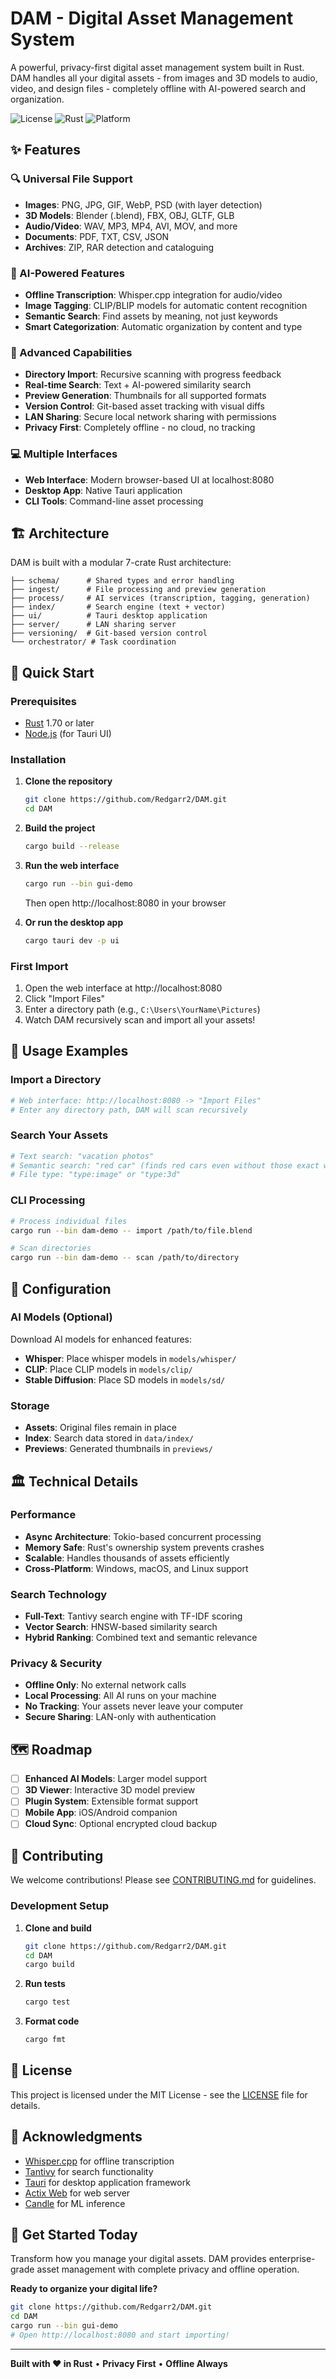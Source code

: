 # DAM - Digital Asset Management System

A powerful, privacy-first digital asset management system built in Rust. DAM handles all your digital assets - from images and 3D models to audio, video, and design files - completely offline with AI-powered search and organization.

![License](https://img.shields.io/badge/license-MIT-blue.svg)
![Rust](https://img.shields.io/badge/rust-1.70+-orange.svg)
![Platform](https://img.shields.io/badge/platform-Windows%20%7C%20macOS%20%7C%20Linux-lightgrey.svg)

## ✨ Features

### 🔍 Universal File Support
- **Images**: PNG, JPG, GIF, WebP, PSD (with layer detection)
- **3D Models**: Blender (.blend), FBX, OBJ, GLTF, GLB
- **Audio/Video**: WAV, MP3, MP4, AVI, MOV, and more
- **Documents**: PDF, TXT, CSV, JSON
- **Archives**: ZIP, RAR detection and cataloguing

### 🧠 AI-Powered Features
- **Offline Transcription**: Whisper.cpp integration for audio/video
- **Image Tagging**: CLIP/BLIP models for automatic content recognition
- **Semantic Search**: Find assets by meaning, not just keywords
- **Smart Categorization**: Automatic organization by content and type

### 🚀 Advanced Capabilities
- **Directory Import**: Recursive scanning with progress feedback
- **Real-time Search**: Text + AI-powered similarity search
- **Preview Generation**: Thumbnails for all supported formats
- **Version Control**: Git-based asset tracking with visual diffs
- **LAN Sharing**: Secure local network sharing with permissions
- **Privacy First**: Completely offline - no cloud, no tracking

### 💻 Multiple Interfaces
- **Web Interface**: Modern browser-based UI at localhost:8080
- **Desktop App**: Native Tauri application
- **CLI Tools**: Command-line asset processing

## 🏗️ Architecture

DAM is built with a modular 7-crate Rust architecture:

```
├── schema/      # Shared types and error handling
├── ingest/      # File processing and preview generation  
├── process/     # AI services (transcription, tagging, generation)
├── index/       # Search engine (text + vector)
├── ui/          # Tauri desktop application
├── server/      # LAN sharing server
├── versioning/  # Git-based version control
└── orchestrator/ # Task coordination
```

## 🚀 Quick Start

### Prerequisites

- [Rust](https://rustup.rs/) 1.70 or later
- [Node.js](https://nodejs.org/) (for Tauri UI)

### Installation

1. **Clone the repository**
   ```bash
   git clone https://github.com/Redgarr2/DAM.git
   cd DAM
   ```

2. **Build the project**
   ```bash
   cargo build --release
   ```

3. **Run the web interface**
   ```bash
   cargo run --bin gui-demo
   ```
   Then open http://localhost:8080 in your browser

4. **Or run the desktop app**
   ```bash
   cargo tauri dev -p ui
   ```

### First Import

1. Open the web interface at http://localhost:8080
2. Click "Import Files" 
3. Enter a directory path (e.g., `C:\Users\YourName\Pictures`)
4. Watch DAM recursively scan and import all your assets!

## 📁 Usage Examples

### Import a Directory
```bash
# Web interface: http://localhost:8080 -> "Import Files"
# Enter any directory path, DAM will scan recursively
```

### Search Your Assets
```bash
# Text search: "vacation photos"
# Semantic search: "red car" (finds red cars even without those exact words)
# File type: "type:image" or "type:3d"
```

### CLI Processing
```bash
# Process individual files
cargo run --bin dam-demo -- import /path/to/file.blend

# Scan directories
cargo run --bin dam-demo -- scan /path/to/directory
```

## 🔧 Configuration

### AI Models (Optional)
Download AI models for enhanced features:
- **Whisper**: Place whisper models in `models/whisper/`
- **CLIP**: Place CLIP models in `models/clip/`
- **Stable Diffusion**: Place SD models in `models/sd/`

### Storage
- **Assets**: Original files remain in place
- **Index**: Search data stored in `data/index/`
- **Previews**: Generated thumbnails in `previews/`

## 🏛️ Technical Details

### Performance
- **Async Architecture**: Tokio-based concurrent processing
- **Memory Safe**: Rust's ownership system prevents crashes
- **Scalable**: Handles thousands of assets efficiently
- **Cross-Platform**: Windows, macOS, and Linux support

### Search Technology
- **Full-Text**: Tantivy search engine with TF-IDF scoring
- **Vector Search**: HNSW-based similarity search
- **Hybrid Ranking**: Combined text and semantic relevance

### Privacy & Security
- **Offline Only**: No external network calls
- **Local Processing**: All AI runs on your machine
- **No Tracking**: Your assets never leave your computer
- **Secure Sharing**: LAN-only with authentication

## 🗺️ Roadmap

- [ ] **Enhanced AI Models**: Larger model support
- [ ] **3D Viewer**: Interactive 3D model preview
- [ ] **Plugin System**: Extensible format support
- [ ] **Mobile App**: iOS/Android companion
- [ ] **Cloud Sync**: Optional encrypted cloud backup

## 🤝 Contributing

We welcome contributions! Please see [CONTRIBUTING.md](CONTRIBUTING.md) for guidelines.

### Development Setup

1. **Clone and build**
   ```bash
   git clone https://github.com/Redgarr2/DAM.git
   cd DAM
   cargo build
   ```

2. **Run tests**
   ```bash
   cargo test
   ```

3. **Format code**
   ```bash
   cargo fmt
   ```

## 📄 License

This project is licensed under the MIT License - see the [LICENSE](LICENSE) file for details.

## 🙏 Acknowledgments

- [Whisper.cpp](https://github.com/ggerganov/whisper.cpp) for offline transcription
- [Tantivy](https://github.com/quickwit-oss/tantivy) for search functionality
- [Tauri](https://tauri.app/) for desktop application framework
- [Actix Web](https://actix.rs/) for web server
- [Candle](https://github.com/huggingface/candle) for ML inference

## 🚀 Get Started Today

Transform how you manage your digital assets. DAM provides enterprise-grade asset management with complete privacy and offline operation.

**Ready to organize your digital life?**
```bash
git clone https://github.com/Redgarr2/DAM.git
cd DAM
cargo run --bin gui-demo
# Open http://localhost:8080 and start importing!
```

---

**Built with ❤️ in Rust** • **Privacy First** • **Offline Always**
